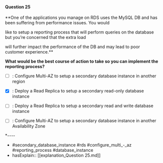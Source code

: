 #### Question  25

**One of the applications you manage on RDS uses the MySQL DB and has been suffering from performance issues. You would

like to setup a reporting process that will perform queries on the database but you’re concerned that the extra load

will further impact the performance of the DB and may lead to poor customer experience.**

**What would be the best course of action to take so you can implement the reporting process?**

- [ ] :  Configure Multi-AZ to setup a secondary database instance in another region

- [x] :  Deploy a Read Replica to setup a secondary read-only database instance

- [ ] :  Deploy a Read Replica to setup a secondary read and write database instance

- [ ] :  Configure Multi-AZ to setup a secondary database instance in another Availability Zone

*----

- #secondary_database_instance #rds #configure_multi_-_az #reporting_process #database_instance
- hasExplain:: [[explanation_Question  25.md]]
